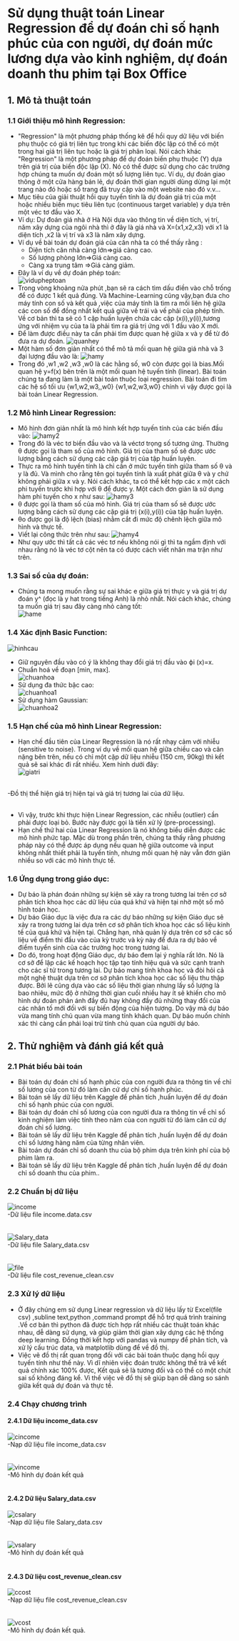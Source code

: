 # Sử dụng thuật toán Linear Regression để dự đoán chỉ số hạnh phúc của con người, dự đoán mức lương dựa vào kinh nghiệm, dự đoán doanh thu phim tại Box Office
## 1. Mô tả thuật toán
### 1.1 Giới thiệu mô hình Regression:
- "Regression" là một phương pháp thống kê để hồi quy dữ liệu với biến phụ thuộc có giá trị liên tục trong khi các biến độc lập có thể có một trong hai giá trị liên tục hoặc là giá trị phân loại. Nói cách khác "Regression" là một phương pháp để dự đoán biến phụ thuộc (Y) dựa trên giá trị của biến độc lập (X). Nó có thể được sử dụng cho các trường hợp chúng ta muốn dự đoán một số lượng liên tục. Ví dụ, dự đoán giao thông ở một cửa hàng bán lẻ, dự đoán thời gian người dùng dừng lại một trang nào đó hoặc số trang đã truy cập vào một website nào đó v.v...
- Mục tiêu của giải thuật hồi quy tuyến tính là dự đoán giá trị của một hoặc nhiều biến mục tiêu liên tục (continuous target variable) y dựa trên một véc tơ đầu vào X.
- Ví dụ: Dự đoán giá nhà ở Hà Nội dựa vào thông tin về diện tích, vị trí, năm xây dựng của ngôi nhà thì ở đây là giá nhà và X=(x1,x2,x3) với x1 là diện tích ,x2 là vị trí và x3 là năm xây dựng.
- Ví dụ về bài toán dự đoán giá của căn nhà ta có thể thấy rằng :
  - Diện tích căn nhà càng lớn=>giá càng cao.
  - Số lượng phòng lớn=>Giá càng cao.
  - Càng xa trung tâm =>Giá càng giảm.
- Đây là ví dụ về dự đoán phép toán:<br>
![vidupheptoan](https://user-images.githubusercontent.com/88564663/137233583-f9132c78-dd95-479a-ad87-f3281433349f.png)
- Trong vòng khoảng nửa phút ,bạn sẽ ra cách tìm dấu điền vào chỗ trống để có  được 1 kết quả đúng. Và Machine-Learning cũng vậy,bạn đưa cho máy tính con số và kết quả ,việc của máy tính là tìm ra mối  liên hệ giữa các con số để đồng nhất kết quả giữa vế trái và vế phải của phép tính. Về cơ  bản thì  ta sẽ có 1 cặp huấn luyện chứa các cặp (x(i),y(i)),tương ứng  với nhiệm vụ của ta là phải tìm ra giá trị ứng với 1 đầu vào X mới.
- Để làm được điều này ta cần phải tìm được quan hệ giữa x và y để từ đó đưa ra dự đoán.
![quanhey](https://user-images.githubusercontent.com/88564663/137234087-bfb64297-615a-4931-a85c-897a704d3612.png)
- Một hàm số đơn giản nhất có thể mô tả mối quan hệ giữa giá nhà và 3 đại lượng đầu vào là:
![hamy](https://user-images.githubusercontent.com/88564663/137234838-6b95b82c-7db2-4e08-9a14-68402f58fd93.png)
- Trong đó ,w1 ,w2 ,w3 ,w0  là các hằng số, w0  còn được gọi là bias.Mối quan hệ y=f(x) bên trên là một mối quan hệ tuyến tính (linear). Bài toán chúng ta đang làm là một bài toán thuộc loại regression. Bài toán đi tìm các hệ số tối ưu {w1,w2,w3,,w0} {w1,w2,w3,w0} chính vì vậy được gọi là bài toán Linear Regression.
### 1.2 Mô hình Linear Regression:
- Mô hình đơn giản nhất là mô hình kết hợp tuyến tính của các biến đầu vào:
![hamy2](https://user-images.githubusercontent.com/88564663/137234789-99316d86-83ef-4a24-9add-5275f699d6c0.png)
- Trong đó là véc tơ biến đầu vào và là véctơ trọng số tương ứng. Thường θ được gọi là tham số của mô hình. Giá trị của tham số sẽ được ước lượng bằng cách sử dụng các cặp giá trị của tập huấn luyện.
- Thực ra mô hình tuyến tính là chỉ cần ở mức tuyến tính giữa tham số  θ và y là đủ. Và mình cho rằng tên gọi tuyến tính là xuất phát giữa θ và y chứ không phải giữa x và y. Nói cách khác, ta có thể kết hợp các x một cách phi tuyến trước khi hợp với θ để được y. Một cách đơn giản là sử dụng hàm phi tuyến cho x như sau:
![hamy3](https://user-images.githubusercontent.com/88564663/137235007-15271379-34f2-4398-a9a6-ea85e3364245.png)
- θ được gọi là tham số của mô hình. Giá trị của tham số sẽ được ước lượng bằng cách sử dụng các cặp giá trị (x(i),y(i))  của tập huấn luyện.
- θo được gọi là độ lệch (bias) nhằm cắt đi mức độ chênh lệch giữa mô hình và thực tế.
- Viết lại công thức trên như sau: 
![hamy4](https://user-images.githubusercontent.com/88564663/137235174-334b1f0e-2e3c-4522-a323-c3e26554289b.png)
- Như quy ước thì tất cả các véc tơ  nếu không nói gì thì ta ngầm định với nhau rằng nó là véc tơ cột nên ta có được cách viết nhân ma trận như trên.
### 1.3 Sai số của dự đoán:
- Chúng ta mong muốn rằng sự sai khác e giữa giá trị thực y và giá trị dự đoán y^ (đọc là y hat trong tiếng Anh) là nhỏ nhất. Nói cách khác, chúng ta muốn giá trị sau đây càng nhỏ càng tốt:<br>
![hame](https://user-images.githubusercontent.com/88564663/137236109-0472340d-67dd-4af1-8e22-e3202cc9e389.png)
### 1.4 Xác định Basic Function:
![hinhcau](https://user-images.githubusercontent.com/88564663/137236211-5e6dc6fe-bb30-4857-9f86-49facba8509d.png)
- Giữ nguyên đầu vào có ý là không thay đổi giá trị đầu vào ϕi (x)=x.
- Chuẩn hoá về đoạn [min, max].<br>
![chuanhoa](https://user-images.githubusercontent.com/88564663/137236303-4a5c6888-73bf-414b-8aaf-f0cb9e8ac970.png)
- Sử dụng đa thức bậc cao:<br>
![chuanhoa1](https://user-images.githubusercontent.com/88564663/137236380-c7860172-db0b-4380-a1b0-0c0592baddda.png)
- Sử dụng hàm Gaussian: <br>
![chuanhoa2](https://user-images.githubusercontent.com/88564663/137236443-591353ca-6232-4a4b-8a4e-7870b1abc22c.png)
### 1.5 Hạn chế của mô hình Linear Regression:
- Hạn chế đầu tiên của Linear Regression là nó rất nhạy cảm với nhiễu (sensitive to noise). Trong ví dụ về mối quan hệ giữa chiều cao và cân nặng bên trên, nếu có chỉ một cặp dữ liệu nhiễu (150 cm, 90kg) thì kết quả sẽ sai khác đi rất nhiều. Xem hình dưới đây:<br> 
![giatri](https://user-images.githubusercontent.com/88564663/137236894-3a09bc16-24c8-45c7-97e2-e98f1ec6c06a.png)
<br>
-Đồ thị thể hiện giá trị hiện tại và giá trị tương lai của dữ liệu.<br><br>

- Vì vậy, trước khi thực hiện Linear Regression, các nhiễu (outlier) cần phải được loại bỏ. Bước này được gọi là tiền xử lý (pre-processing).
- Hạn chế thứ hai của Linear Regression là nó không biểu diễn được các mô hình phức tạp. Mặc dù trong phần trên, chúng ta thấy rằng phương pháp này có thể được áp dụng nếu quan hệ giữa outcome và input không nhất thiết phải là tuyến tính, nhưng mối quan hệ này vẫn đơn giản nhiều so với các mô hình thực tế.
### 1.6 Ứng dụng trong giáo dục:
- Dự báo là phán đoán những sự kiện sẽ xảy ra trong tương lai trên cơ sở phân tích khoa học các dữ liệu của quá khứ và hiện tại nhờ một số mô hình toán học.
- Dự báo Giáo dục là việc đưa ra các dự báo những sự kiện Giáo dục sẽ xảy ra trong tương lai dựa trên cơ sở phân tích khoa học các số liệu kinh tế của quá khứ và hiện tại. Chẳng hạn, nhà quản lý dựa trên cơ sở các số liệu về điểm thi đầu vào của kỳ trước và kỳ này để đưa ra dự báo về điểm tuyển sinh của các trường học trong  tương lai.
- Do đó, trong hoạt động Giáo dục, dự báo đem lại ý nghĩa rất lớn. Nó là cơ sở để lập các kế hoạch học tập tạo tính hiệu quả và sức cạnh tranh cho các sĩ tử trong tương lai. Dự báo mang tính khoa học và đòi hỏi cả một nghệ thuật dựa trên cơ sở phân tích khoa học các số liệu thu thập được. Bởi lẽ cũng dựa vào các số liệu thời gian nhưng lấy số lượng là bao nhiêu, mức độ ở những thời gian cuối nhiều hay ít sẽ khiến cho mô hình dự đoán phản ánh đầy đủ hay không đầy đủ những thay đổi của các nhân tố mới đối với sự biến động của hiện tượng. Do vậy mà dự báo vừa mang tính chủ quan vừa mang tính khách quan. Dự báo muốn chính xác thì càng cần phải loại trừ tính chủ quan của người dự báo.
## 2. Thử nghiệm và đánh giá kết quả
### 2.1 Phát biểu bài toán
- Bài toán dự đoán chỉ số hạnh phúc của con người đưa ra thông tin về chỉ số lương của con từ đó làm căn cứ dự chỉ số hạnh phúc.
- Bài toán sẽ lấy dữ liệu trên Kaggle để phân tích ,huấn luyện để dự đoán chỉ số hạnh phúc của con người.
- Bài toán dự đoán chỉ số lương của con người đưa ra thông tin về chỉ số kinh nghiệm làm việc tính theo năm của con người từ đó làm căn cứ dự  đoán chỉ số lương.
- Bài toán sẽ lấy dữ liệu trên Kaggle để phân tích ,huấn luyện để dự đoán chỉ số lương hàng năm của từng nhân viên.
- Bài toán dự đoán chỉ số doanh thu của bộ phim dựa trên kinh phí của bộ phim làm ra.
- Bài toán sẽ lấy dữ liệu trên Kaggle để phân tích ,huấn luyện để dự đoán chỉ số doanh thu của phim..
### 2.2 Chuẩn bị dữ liệu                      
![income](https://user-images.githubusercontent.com/88564663/137229135-c71c9a39-d9d2-41c4-af8d-465449af5d78.png)
<br>
-Dữ liệu file income.data.csv<br><br><br>
![Salary_data](https://user-images.githubusercontent.com/88564663/137231241-7d5946b9-3d8c-4a69-bb7f-6cfc362b9916.png)
<br>
-Dữ liệu file Salary_data.csv<br><br><br>
![file](https://user-images.githubusercontent.com/88564663/137231390-8eaa448a-9d23-4a0a-a434-ef2d4d5d9e54.png)
<br>
-Dữ liệu file cost_revenue_clean.csv<br>
### 2.3 Xử lý dữ liệu
- Ở đây chúng em sử dụng Linear regression và dữ liệu lấy từ Excel(file csv) ,subline text,python ,command prompt  để hỗ trợ quá trình training .Về cơ bản thì python đã được tích hợp rất nhiều các thuật toán khác nhau, dễ dàng sử dụng, và giúp giảm thời gian xây dựng các hệ thống deep learning. Đồng thời kết hợp với pandas và numpy để phân tích, và xử lý cấu trúc data, và matplotlib dùng để về đồ thị. 
- Việc vẽ đồ thị rất quan trọng đối với các bài toán thuộc dạng hồi quy tuyến tính như thế này. Vì dĩ nhiên việc đoán trước không thể trả về kết quả chính xác 100% được, Kết quả sẽ là tương đối và có thể có một chút sai số không đáng kể. Vì thế việc vẽ đồ thị sẽ giúp bạn dễ dàng so sánh giữa kết quả dự đoán và thực tế.
### 2.4 Chạy chương trình
#### 2.4.1 Dữ liệu income_data.csv
![cincome](https://user-images.githubusercontent.com/88564663/137232243-b8a58fd4-8594-4ace-92d6-29d32ba5c536.png)
<br>
-Nạp dữ liệu file income_data.csv<br><br><br>
![vincome](https://user-images.githubusercontent.com/88564663/137232479-ac5ec7b3-fc7c-4a46-863e-dfa466c92642.png)
<br>
-Mô hình dự đoán kết quả<br><br>
#### 2.4.2 Dữ liệu Salary_data.csv
![csalary](https://user-images.githubusercontent.com/88564663/137232974-582bdf7c-7fe1-462d-a1a7-30f87686a90e.png)
<br>
-Nạp dữ liệu file Salary_data.csv<br><br><br>
![vsalary](https://user-images.githubusercontent.com/88564663/137233037-7cb9cb58-9163-44fc-98c7-59a33bccd704.png)
<br>
-Mô hình dự đoán kết quả<br><br>
#### 2.4.3 Dữ liệu cost_revenue_clean.csv
![ccost](https://user-images.githubusercontent.com/88564663/137233121-5f5df854-a010-4856-b224-3127214f0b05.png)<br>
-Nạp dữ liệu file cost_revenue_clean.csv<br><br><br>
![vcost](https://user-images.githubusercontent.com/88564663/137233163-cf742290-2c7c-445b-8425-43c658b64684.png)<br>
-Mô hình dự đoán kết quả.
